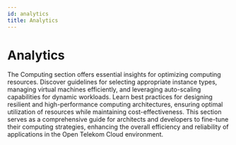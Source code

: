 ```yaml
---
id: analytics
title: Analytics
---
```


# Analytics

The Computing section offers essential insights for optimizing computing resources. Discover guidelines for selecting
appropriate instance types, managing virtual machines efficiently, and leveraging auto-scaling capabilities for dynamic
workloads. Learn best practices for designing resilient and high-performance computing architectures, ensuring optimal
utilization of resources while maintaining cost-effectiveness. This section serves as a comprehensive guide for architects
and developers to fine-tune their computing strategies, enhancing the overall efficiency and reliability of applications
in the Open Telekom Cloud environment.
